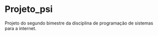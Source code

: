 # Projeto_psi
Projeto do segundo bimestre da disciplina de programação de sistemas para a internet.
